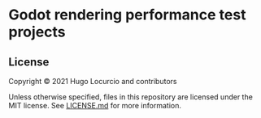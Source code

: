 # Godot rendering performance test projects

## License

Copyright © 2021 Hugo Locurcio and contributors

Unless otherwise specified, files in this repository are licensed under the
MIT license. See [LICENSE.md](LICENSE.md) for more information.
